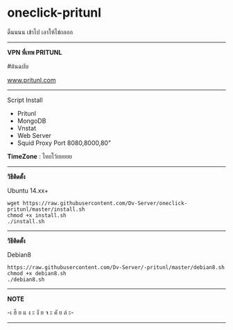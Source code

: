 # oneclick-pritunl
ดิ้นนนน เข้าไป เอาให้ไข่ถลอก
______________________________________________
**VPN พี่เทพ PRITUNL** 

#ต้นฉบับ

www.pritunl.com

_______________________________________________
Script Install
- Pritunl
- MongoDB
- Vnstat
- Web Server
- Squid Proxy Port 8080,8000,80"

**TimeZone**   :  ไทยโว้ยยยยย

_________________________________________________
**วิธีติดตั้ง**

Ubuntu 14.xx+
```
wget https://raw.githubusercontent.com/Dv-Server/oneclick-pritunl/master/install.sh
chmod +x install.sh
./install.sh
```

__________________________________________________
**วิธีติดตั้ง**

Debian8
```
https://raw.githubusercontent.com/Dv-Server/-pritunl/master/debian8.sh
chmod +x debian8.sh
./debian8.sh
```

__________________________________________________
**NOTE**

 -เ ฮี ย แ ง ะ งั ย จ ะ คั ย ล่ ะ-
___________________________________________________